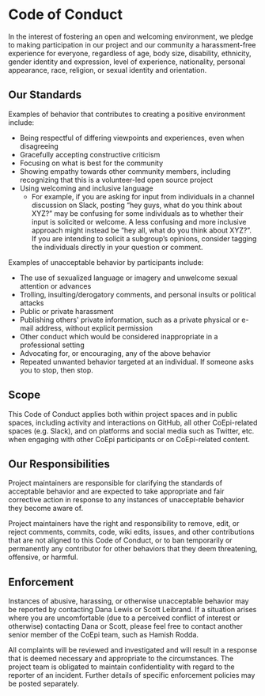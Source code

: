 # Code of Conduct

In the interest of fostering an open and welcoming environment, we pledge to making participation in our project and our community a harassment-free experience for everyone, regardless of age, body size, disability, ethnicity, gender identity and expression, level of experience, nationality, personal appearance, race, religion, or sexual identity and
orientation.

## Our Standards

Examples of behavior that contributes to creating a positive environment
include:

* Being respectful of differing viewpoints and experiences, even when disagreeing 
* Gracefully accepting constructive criticism
* Focusing on what is best for the community
* Showing empathy towards other community members, including recognizing that this is a volunteer-led open source project
* Using welcoming and inclusive language
  * For example, if you are asking for input from individuals in a channel discussion on Slack, posting “hey guys, what do you think about XYZ?” may be confusing for some individuals as to whether their input is solicited or welcome. A less confusing and more inclusive approach might instead be “hey all, what do you think about XYZ?”. If you are intending to solicit a subgroup’s opinions, consider tagging the individuals directly in your question or comment. 

Examples of unacceptable behavior by participants include:

* The use of sexualized language or imagery and unwelcome sexual attention or advances
* Trolling, insulting/derogatory comments, and personal insults or political attacks
* Public or private harassment
* Publishing others' private information, such as a private physical or e-mail address, without explicit permission
* Other conduct which would be considered inappropriate in a professional setting
* Advocating for, or encouraging, any of the above behavior
* Repeated unwanted behavior targeted at an individual. If someone asks you to stop, then stop.

## Scope

This Code of Conduct applies both within project spaces and in public spaces, including activity and interactions on GitHub, all other CoEpi-related spaces (e.g. Slack), and on platforms and social media such as Twitter, etc. when engaging with other CoEpi participants or on CoEpi-related content.

## Our Responsibilities

Project maintainers are responsible for clarifying the standards of acceptable behavior and are expected to take appropriate and fair corrective action in response to any instances of unacceptable behavior they become aware of.

Project maintainers have the right and responsibility to remove, edit, or reject comments, commits, code, wiki edits, issues, and other contributions that are not aligned to this Code of Conduct, or to ban temporarily or permanently any contributor for other behaviors that they deem threatening, offensive, or harmful.

## Enforcement

Instances of abusive, harassing, or otherwise unacceptable behavior may be reported by contacting Dana Lewis or Scott Leibrand. If a situation arises where you are uncomfortable (due to a perceived conflict of interest or otherwise) contacting Dana or Scott, please feel free to contact another senior member of the CoEpi team, such as Hamish Rodda.

All complaints will be reviewed and investigated and will result in a response that is deemed necessary and appropriate to the circumstances. The project team is obligated to maintain confidentiality with regard to the reporter of an incident. Further details of specific enforcement policies may be posted separately.

